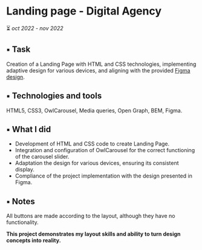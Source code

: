 # Landing page - Digital Agency
⏳ *oct 2022 - nov 2022*
## ▪️ Task
Creation of a Landing Page with HTML and CSS technologies, implementing adaptive design for various devices, and aligning with the provided [Figma design](https://www.figma.com/file/Ur6LcCF7T2ruof0daSKYJ2/mob-first?type=design&node-id=0-1&mode=design).

## ▪️ Technologies and tools
HTML5, CSS3, OwlCarousel, Media queries, Open Graph, BEM, Figma.

## ▪️ What I did
- Development of HTML and CSS code to create Landing Page.
- Integration and configuration of OwlCarousel for the correct functioning of the carousel slider.
- Adaptation the design for various devices, ensuring its consistent display.
- Compliance of the project implementation with the design presented in Figma.

## ▪️ Notes
All buttons are made according to the layout, although they have no functionality.

 **This project demonstrates my layout skills and ability to turn design concepts into reality.**
